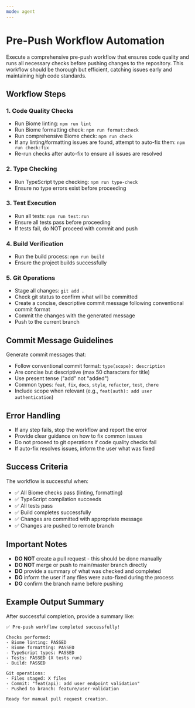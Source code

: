 ```yaml
---
mode: agent
---
```


# Pre-Push Workflow Automation

Execute a comprehensive pre-push workflow that ensures code quality and runs all necessary checks before pushing changes to the repository. This workflow should be thorough but efficient, catching issues early and maintaining high code standards.

## Workflow Steps

### 1. Code Quality Checks
- Run Biome linting: `npm run lint`
- Run Biome formatting check: `npm run format:check`
- Run comprehensive Biome check: `npm run check`
- If any linting/formatting issues are found, attempt to auto-fix them: `npm run check:fix`
- Re-run checks after auto-fix to ensure all issues are resolved

### 2. Type Checking
- Run TypeScript type checking: `npm run type-check`
- Ensure no type errors exist before proceeding

### 3. Test Execution
- Run all tests: `npm run test:run`
- Ensure all tests pass before proceeding
- If tests fail, do NOT proceed with commit and push

### 4. Build Verification
- Run the build process: `npm run build`
- Ensure the project builds successfully

### 5. Git Operations
- Stage all changes: `git add .`
- Check git status to confirm what will be committed
- Create a concise, descriptive commit message following conventional commit format
- Commit the changes with the generated message
- Push to the current branch

## Commit Message Guidelines

Generate commit messages that:
- Follow conventional commit format: `type(scope): description`
- Are concise but descriptive (max 50 characters for title)
- Use present tense ("add" not "added")
- Common types: `feat`, `fix`, `docs`, `style`, `refactor`, `test`, `chore`
- Include scope when relevant (e.g., `feat(auth): add user authentication`)

## Error Handling

- If any step fails, stop the workflow and report the error
- Provide clear guidance on how to fix common issues
- Do not proceed to git operations if code quality checks fail
- If auto-fix resolves issues, inform the user what was fixed

## Success Criteria

The workflow is successful when:
- ✅ All Biome checks pass (linting, formatting)
- ✅ TypeScript compilation succeeds
- ✅ All tests pass
- ✅ Build completes successfully
- ✅ Changes are committed with appropriate message
- ✅ Changes are pushed to remote branch

## Important Notes

- **DO NOT** create a pull request - this should be done manually
- **DO NOT** merge or push to main/master branch directly
- **DO** provide a summary of what was checked and completed
- **DO** inform the user if any files were auto-fixed during the process
- **DO** confirm the branch name before pushing

## Example Output Summary

After successful completion, provide a summary like:
```
✅ Pre-push workflow completed successfully!

Checks performed:
- Biome linting: PASSED
- Biome formatting: PASSED  
- TypeScript types: PASSED
- Tests: PASSED (X tests run)
- Build: PASSED

Git operations:
- Files staged: X files
- Commit: "feat(api): add user endpoint validation"
- Pushed to branch: feature/user-validation

Ready for manual pull request creation.
```